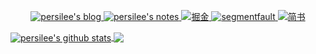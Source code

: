 
 <p align="center">
    <a href="https://lishaoy.net/">
      <img alt="persilee's blog" src="https://cdn.lishaoy.net/adonisjs/aca-copy.svg" />
    </a>
    <a href="https://h.lishaoy.net/">
      <img alt="persilee's notes" src="https://cdn.lishaoy.net/links/notes1.png" />
    </a>
    <a href="https://juejin.im/user/58b3d788570c350069747887">
      <img alt="掘金" src="https://cdn.lishaoy.net/links/juejin.png" />
    </a>
    <a href="https://segmentfault.com/u/lishaoy">
      <img alt="segmentfault" src="https://cdn.lishaoy.net/links/sf2.png" />
    </a>
    <a href="https://www.jianshu.com/u/8a1ceccf9714">
      <img alt="简书" src="https://cdn.lishaoy.net/links/jianshu.png"/>
    </a>
 </p>

<a href="https://github.com/persilee">
  <img align="center" src="https://github-readme-stats.vercel.app/api?username=persilee&show_icons=true&hide=contribs" alt="persilee's github stats" />
</a>
<a href="https://github.com/persilee">
  <img align="center" src="https://github-readme-stats.vercel.app/api/top-langs/?username=persilee&layout=compact" />
</a>
